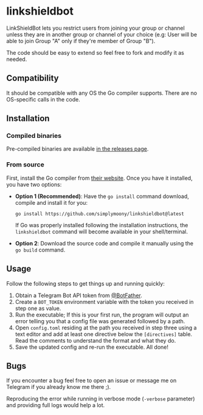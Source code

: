 # linkshieldbot
LinkShieldBot lets you restrict users from joining your group or channel unless they are in another group or channel of
your choice (e.g: User will be able to join Group "A" only if they're member of Group "B").

The code should be easy to extend so feel free to fork and modify it as needed.


## Compatibility
It should be compatible with any OS the Go compiler supports. There are no OS-specific calls in the code.


## Installation

### Compiled binaries
Pre-compiled binaries are available [in the releases page](https://github.com/simplymoony/linkshieldbot/releases).

### From source
First, install the Go compiler from [their website](https://go.dev/dl/). Once you have it installed, you have two options:

- **Option 1 (Recommended)**: Have the `go install` command download, compile and install it for you:

  `go install https://github.com/simplymoony/linkshieldbot@latest`

  If Go was properly installed following the installation instructions, the `linkshieldbot` command will
  become available in your shell/terminal.
  
- **Option 2**: Download the source code and compile it manually using the `go build` command.


## Usage
Follow the following steps to get things up and running quickly:
1) Obtain a Telegram Bot API token from [@BotFather](https://t.me/BotFather).
2) Create a `BOT_TOKEN` environment variable with the token you received in step one as value.
3) Run the executable; If this is your first run, the program will output
an error telling you that a config file was generated followed by a path.
4) Open `config.toml` residing at the path you received in step three using a text editor and add
at least one directive below the `[directives]` table. Read the comments to understand the format and
what they do.
5) Save the updated config and re-run the executable. All done!

## Bugs
If you encounter a bug feel free to open an issue or message me on Telegram if you already know me there ;).

Reproducing the error while running in verbose mode (`-verbose` parameter) and providing full logs
would help a lot.